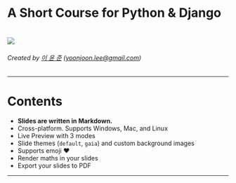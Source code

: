 A Short Course for Python & Django
==================================

![](images/marp.png)
====================

###### Created by [이 윤 준](https://www.facebook.com/yoonjoon.lee) (yoonjoon.lee@gmail.com)

---

Contents
========

-	**Slides are written in Markdown.**
-	Cross-platform. Supports Windows, Mac, and Linux
-	Live Preview with 3 modes
-	Slide themes (`default`, `gaia`) and custom background images
-	Supports emoji :heart:
-	Render maths in your slides
-	Export your slides to PDF

---
